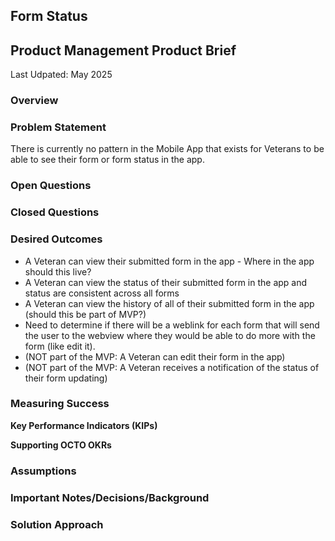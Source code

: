 <h2>Form Status </h2>


<h2>Product Management Product Brief</h2>

Last Udpated: May 2025

<h3>Overview</h3>



<h3>Problem Statement</h3>

There is currently no pattern in the Mobile App that exists for Veterans to be able to see their form or form status in the app.  


<h3>Open Questions</h3>


<h3>Closed Questions</h3>


<h3>Desired Outcomes</h3>

- A Veteran can view their submitted form in the app - Where in the app should this live?
- A Veteran can view the status of their submitted form in the app and status are consistent across all forms
- A Veteran can view the history of all of their submitted form in the app (should this be part of MVP?)
- Need to determine if there will be a weblink for each form that will send the user to the webview where they would be able to do more with the form (like edit it).
- (NOT part of the MVP: A Veteran can edit their form in the app)
- (NOT part of the MVP: A Veteran receives a notification of the status of their form updating)

<h3>Measuring Success</h3>

**Key Performance Indicators (KIPs)**

**Supporting OCTO OKRs**

<h3>Assumptions</h3>


<h3>Important Notes/Decisions/Background</h3>


<h3>Solution Approach</h3>

